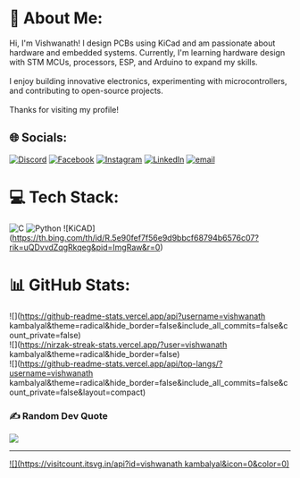 # 💫 About Me:
Hi, I'm Vishwanath! I design PCBs using KiCad and am passionate about hardware and embedded systems. Currently, I'm learning hardware design with STM MCUs, processors, ESP, and Arduino to expand my skills.<br><br>I enjoy building innovative electronics, experimenting with microcontrollers, and contributing to open-source projects.<br><br>Thanks for visiting my profile!


## 🌐 Socials:
[![Discord](https://img.shields.io/badge/Discord-%237289DA.svg?logo=discord&logoColor=white)](https://discord.gg/d3_blue_sky) [![Facebook](https://img.shields.io/badge/Facebook-%231877F2.svg?logo=Facebook&logoColor=white)](https://facebook.com/vishwanath.kambalyal) [![Instagram](https://img.shields.io/badge/Instagram-%23E4405F.svg?logo=Instagram&logoColor=white)](https://instagram.com/vishwanath_m_k_) [![LinkedIn](https://img.shields.io/badge/LinkedIn-%230077B5.svg?logo=linkedin&logoColor=white)](https://linkedin.com/in/vishwanath-kambalyal) [![email](https://img.shields.io/badge/Email-D14836?logo=gmail&logoColor=white)](mailto:vishwanath.m.kambalyal@gmai.com) 

# 💻 Tech Stack:
![C](https://img.shields.io/badge/c-%2300599C.svg?style=for-the-badge&logo=c&logoColor=white) ![Python](https://img.shields.io/badge/python-3670A0?style=for-the-badge&logo=python&logoColor=ffdd54) ![KiCAD]
(https://th.bing.com/th/id/R.5e90fef7f56e9d9bbcf68794b6576c07?rik=uQDvvdZqgRkqeg&pid=ImgRaw&r=0)
# 📊 GitHub Stats:
![](https://github-readme-stats.vercel.app/api?username=vishwanath kambalyal&theme=radical&hide_border=false&include_all_commits=false&count_private=false)<br/>
![](https://nirzak-streak-stats.vercel.app/?user=vishwanath kambalyal&theme=radical&hide_border=false)<br/>
![](https://github-readme-stats.vercel.app/api/top-langs/?username=vishwanath kambalyal&theme=radical&hide_border=false&include_all_commits=false&count_private=false&layout=compact)

### ✍️ Random Dev Quote
![](https://quotes-github-readme.vercel.app/api?type=horizontal&theme=radical)

---
[![](https://visitcount.itsvg.in/api?id=vishwanath kambalyal&icon=0&color=0)](https://visitcount.itsvg.in)

<!-- Proudly created with GPRM ( https://gprm.itsvg.in ) -->
